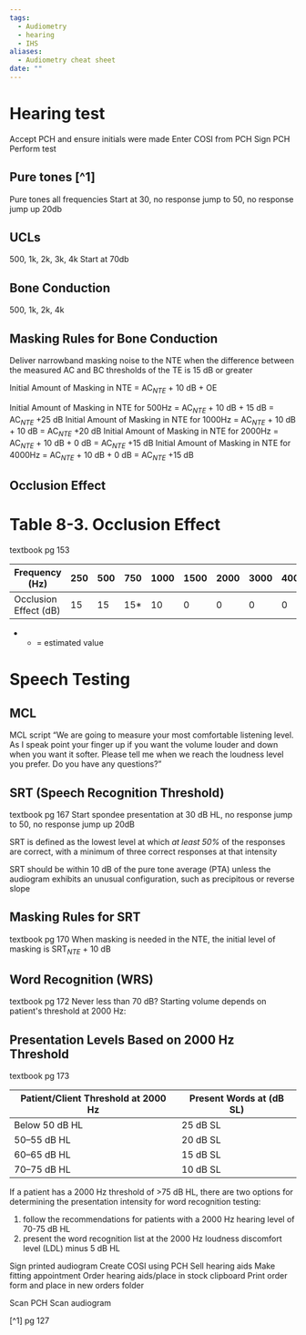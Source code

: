 ```yaml
---
tags:
  - Audiometry
  - hearing
  - IHS
aliases:
  - Audiometry cheat sheet
date: ""
---
```


# Hearing test
Accept PCH and ensure initials were made
Enter COSI from PCH
Sign PCH
Perform test 

## Pure tones [^1]
Pure tones all frequencies
Start at 30, no response jump to 50, no response jump up 20db

## UCLs 
500, 1k, 2k, 3k, 4k
Start at 70db

## Bone Conduction
500, 1k, 2k, 4k

## Masking Rules for Bone Conduction
Deliver narrowband masking noise to the NTE when the difference between the measured AC and BC thresholds of the TE is 15 dB or greater

Initial Amount of Masking in NTE = AC$_N$$_T$$_E$ + 10 dB + OE

Initial Amount of Masking in NTE for 500Hz = AC$_N$$_T$$_E$ + 10 dB + 15 dB = AC$_N$$_T$$_E$ +25 dB
Initial Amount of Masking in NTE for 1000Hz = AC$_N$$_T$$_E$ + 10 dB + 10 dB = AC$_N$$_T$$_E$ +20 dB
Initial Amount of Masking in NTE for 2000Hz = AC$_N$$_T$$_E$ + 10 dB + 0 dB = AC$_N$$_T$$_E$ +15 dB
Initial Amount of Masking in NTE for 4000Hz = AC$_N$$_T$$_E$ + 10 dB + 0 dB = AC$_N$$_T$$_E$ +15 dB

## Occlusion Effect
# Table 8-3. Occlusion Effect
textbook pg 153

| Frequency (Hz)        | 250 | 500 | 750 | 1000 | 1500 | 2000 | 3000 | 4000 |
| --------------------- | --- | --- | --- | ---- | ---- | ---- | ---- | ---- |
| Occlusion Effect (dB) | 15  | 15  | 15* | 10   | 0    | 0    | 0    | 0    |

* * = estimated value

# Speech Testing

## MCL
MCL script 
“We are going to measure your most comfortable listening level. As I speak point your finger up if you want the volume louder and down when you want it softer. Please tell me when we reach the loudness level you prefer. Do you have any questions?”

## SRT (Speech Recognition Threshold)
textbook pg 167
Start spondee presentation at 30 dB HL, no response jump to 50, no response jump up 20dB

SRT is defined as the lowest level at which *at least 50%* of the responses are correct, with a minimum of three correct responses at that intensity

SRT should be within 10 dB of the pure tone average (PTA) unless the audiogram exhibits an unusual configuration, such as precipitous or reverse slope

## Masking Rules for SRT
textbook pg 170
When masking is needed in the NTE, the initial level of masking is SRT$_N$$_T$$_E$ + 10 dB

## Word Recognition (WRS)
textbook pg 172
Never less than 70 dB?
Starting volume depends on patient's threshold at 2000 Hz:

## Presentation Levels Based on 2000 Hz Threshold
textbook pg 173

| Patient/Client Threshold at 2000 Hz | Present Words at (dB SL) |
| ----------------------------------- | ------------------------ |
| Below 50 dB HL                      | 25 dB SL                 |
| 50–55 dB HL                         | 20 dB SL                 |
| 60–65 dB HL                         | 15 dB SL                 |
| 70–75 dB HL                         | 10 dB SL                 |

If a patient has a 2000 Hz threshold of >75 dB HL, there are two options for determining the presentation intensity for word recognition testing:

1. follow the recommendations for patients with a 2000 Hz hearing level of 70-75 dB HL
2. present the word recognition list at the 2000 Hz loudness discomfort level (LDL) minus 5 dB HL


Sign printed audiogram
Create COSI using PCH
Sell hearing aids
Make fitting appointment 
Order hearing aids/place in stock clipboard
Print order form and place in new orders folder 

Scan PCH
Scan audiogram

[^1] pg 127